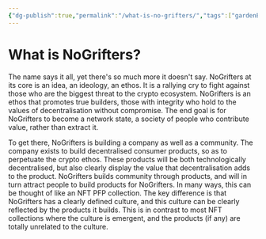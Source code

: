 ```yaml
---
{"dg-publish":true,"permalink":"/what-is-no-grifters/","tags":["gardenEntry"]}
---
```


# What is NoGrifters?

The name says it all, yet there's so much more it doesn't say. NoGrifters at its core is an idea, an ideology, an ethos. It is a rallying cry to fight against those who are the biggest threat to the crypto ecosystem. NoGrifters is an ethos that promotes true builders, those with integrity who hold to the values of decentralisation without compromise. The end goal is for NoGrifters to become a network state, a society of people who contribute value, rather than extract it.

To get there, NoGrifters is building a company as well as a community. The company exists to build decentralised consumer products, so as to perpetuate the crypto ethos. These products will be both technologically decentralised, but also clearly display the value that decentralisation adds to the product. NoGrifters builds community through products, and will in turn attract people to build products for NoGrifters. In many ways, this can be thought of like an NFT PFP collection. The key difference is that NoGrifters has a clearly defined culture, and this culture can be clearly reflected by the products it builds. This is in contrast to most NFT collections where the culture is emergent, and the products (if any) are totally unrelated to the culture.